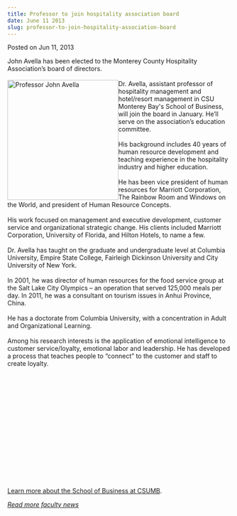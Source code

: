 ```yaml
---
title: Professor to join hospitality association board
date: June 11 2013
slug: professor-to-join-hospitality-association-board
---
```


 



<span class="date">Posted on Jun 11, 2013    </span>
<p>John Avella has been elected to the Monterey County Hospitality
Association&#x2019;s board of directors.<br>
<br>
<img alt="Professor John Avella" src="https://news.csumb.edu/sites/default/files/65/attachments/news/images/avella.john_.web_.jpg" style="float:left; width:250px; height:270px">Dr. Avella,
assistant professor of hospitality management and hotel/resort
management in CSU Monterey Bay&apos;s School of Business, will join the
board in January. He&#x2019;ll serve on the association&#x2019;s education
committee.<br>
<br>
His background includes 40 years of human resource development and
teaching experience in the hospitality industry and higher
education.<br>
<br>
He has been vice president of human resources for Marriott
Corporation, The Rainbow Room and Windows on the World, and
president of Human Resource Concepts.<br>
<br>
His work focused on management and executive development, customer
service and organizational strategic change. His clients included
Marriott Corporation, University of Florida, and Hilton Hotels, to
name a few.<br>
<br>
Dr. Avella has taught on the graduate and undergraduate level at
Columbia University, Empire State College, Fairleigh Dickinson
University and City University of New York.<br>
<br>
In 2001, he was director of human resources for the food service
group at the Salt Lake City Olympics &#x2013; an operation that served
125,000 meals per day. In 2011, he was a consultant on tourism
issues in Anhui Province, China.<br>
<br>
He has a doctorate from Columbia University, with a concentration
in Adult and Organizational Learning.<br>
<br>
Among his research interests is the application of emotional
intelligence to customer service/loyalty, emotional labor and
leadership. He has developed a process that teaches people to
&#x201C;connect&#x201D; to the customer and staff to create loyalty.</br></br></br></br></br></br></br></br></br></br></br></br></br></br></img></br></br></p>
<p><a href="https://csumb.edu/business" rel="nofollow">Learn more
about the School of Business at CSUMB</a>.</p>
<p><a href="../../nov/25/faculty-highlights.html" rel="nofollow"><em>Read more faculty news</em></a><br>
&#xA0;</br></p>





 
